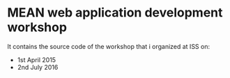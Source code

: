 # MEAN web application development workshop

It contains the source code of the workshop that i organized at ISS on:
* 1st April 2015
* 2nd July 2016
